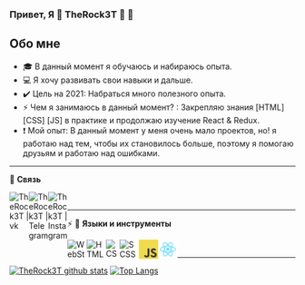 ### Привет, Я 🌟 TheRock3T 🌟  👋

## Обо мне

- 🎓 В данный момент я обучаюсь и набираюсь опыта.
- 💻 Я хочу развивать свои навыки и дальше.
- ✔️ Цель на 2021: Набраться много полезного опыта.
- ⚡ Чем я занимаюсь в данный момент? : Закрепляю знания [HTML] [CSS] [JS] в практике и продолжаю изучение React & Redux. 
- ❗ Мой опыт: В данный момент у меня очень мало проектов, но! я работаю над тем, чтобы их становилось больше, поэтому я помогаю друзьям и работаю над ошибками. 

---

👥 **Связь**

[<img align="left" alt="TheRock3T | vk" width="34px" src="https://cdn.jsdelivr.net/npm/simple-icons@3.12.1/icons/vk.svg" />][vk]
[<img align="left" alt="TheRock3T | Telegram" width="34px" src="https://cdn.jsdelivr.net/npm/simple-icons@3.12.1/icons/telegram.svg" />][telegram]
[<img align="left" alt="TheRock3T | Instagram" width="34px" src="https://cdn.jsdelivr.net/npm/simple-icons@v3/icons/instagram.svg" />][instagram]

<br />

---

:zap: 👥 **Языки и инструменты**

[<img align="left" alt="WebStorm" width="34px" height="34px" src="https://upload.wikimedia.org/wikipedia/commons/thumb/7/71/WebStorm_Icon.png/600px-WebStorm_Icon.png" />][webdevplaylist]
[<img align="left" alt="HTML5" width="34px" height="34px"  src="https://upload.wikimedia.org/wikipedia/commons/thumb/6/61/HTML5_logo_and_wordmark.svg/80px-HTML5_logo_and_wordmark.svg.png" />][webdevplaylist]
[<img align="left" alt="CSS3" width="24px" height="34px" src="https://upload.wikimedia.org/wikipedia/commons/thumb/d/d5/CSS3_logo_and_wordmark.svg/57px-CSS3_logo_and_wordmark.svg.png" />][webdevplaylist]
[<img align="left" alt="SCSS" width="34px" height="34px" src="https://upload.wikimedia.org/wikipedia/commons/thumb/9/96/Sass_Logo_Color.svg/107px-Sass_Logo_Color.svg.png" />][webdevplaylist]
[<img align="left" alt="JavaScript" width="34px" height="34px" src="https://raw.githubusercontent.com/github/explore/80688e429a7d4ef2fca1e82350fe8e3517d3494d/topics/javascript/javascript.png" />][jsplaylist]
[<img align="left" alt="React" width="34px" height="34px" src="https://raw.githubusercontent.com/github/explore/80688e429a7d4ef2fca1e82350fe8e3517d3494d/topics/react/react.png" />][reactplaylist]


<br />

---

[![TheRock3T github stats](https://github-readme-stats.vercel.app/api?username=TheRock3T)](https://github.com/anuraghazra/github-readme-stats) [![Top Langs](https://github-readme-stats.vercel.app/api/top-langs/?username=TheRock3T&layout=compact)](https://github.com/anuraghazra/github-readme-stats)

[telegram]: https://t.me/therock3t
[instagram]: https://instagram.com/therock3t_
[vk]: https://vk.com/therock3t
[reactplaylist]: https://www.youtube.com/playlist?list=PLcvhF2Wqh7DNVy1OCUpG3i5lyxyBWhGZ8
[jsplaylist]: https://www.youtube.com/playlist?list=PLqKQF2ojwm3l4oPjsB9chrJmlhZ-zOzWT
[webdevplaylist]: https://www.jetbrains.com/ru-ru/

